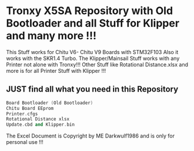 # Tronxy X5SA Repository with Old Bootloader and all Stuff for Klipper and many more !!!

This Stuff works for Chitu V6- Chitu V9 Boards with STM32F103
Also it works with the SKR1.4 Turbo.
The Klipper/Mainsail Stuff works with any Printer not alone with Tronxy!!!
Other Stuff like Rotational Distance.xlsx and more is for all Printer Stuff with Klipper !!!



## JUST find all what you need in this Repository
```cpp
Board Bootloader (Old Bootloader)
Chitu Board EEprom
Printer.cfgs
Rotational Distance xlsx
Update.cbd and Klipper.bin
```
 
The Excel Document is Copyright by ME Darkwulf1986 and is only for personal use !!!